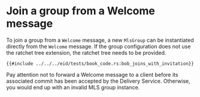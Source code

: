 # Join a group from a Welcome message

To join a group from a `Welcome` message, a new `MlsGroup` can be instantiated directly from the `Welcome` message.
If the group configuration does not use the ratchet tree extension, the ratchet tree needs to be provided.

```rust,no_run,noplayground
{{#include ../../../eid/tests/book_code.rs:bob_joins_with_invitation}}
```

Pay attention not to forward a Welcome message to a client before its associated commit has been accepted by the
Delivery Service. Otherwise, you would end up with an invalid MLS group instance.
